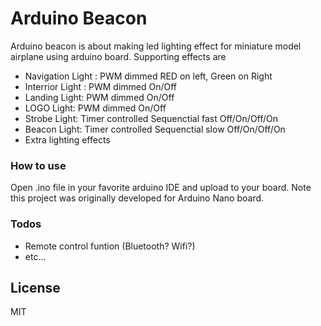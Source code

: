 # Arduino Beacon
Arduino beacon is about making led lighting effect for miniature model airplane using arduino board.
Supporting effects are
  - Navigation Light : PWM dimmed RED on left, Green on Right
  - Interrior Light : PWM dimmed On/Off
  - Landing Light: PWM dimmed On/Off
  - LOGO Light: PWM dimmed On/Off
  - Strobe Light: Timer controlled Sequenctial fast Off/On/Off/On
  - Beacon Light: Timer controlled Sequenctial slow Off/On/Off/On
  - Extra lighting effects

### How to use

Open .ino file in your favorite arduino IDE and upload to your board.
Note this project was originally developed for Arduino Nano board.



### Todos

 - Remote control funtion (Bluetooth? Wifi?)
 - etc...

License
----
MIT
